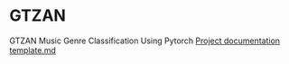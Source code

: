 # GTZAN
GTZAN Music Genre Classification Using Pytorch
[Project documentation template.md](https://github.com/Rutvik1728/GTZAN/files/9810144/Project.documentation.template.md)
